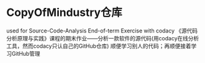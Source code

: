 # CopyOfMindustry仓库
used for Source-Code-Analysis End-of-term Exercise with codacy
《源代码分析原理与实践》课程的期末作业——分析一款软件的源代码(用codacy在线分析工具，然而codacy只认自己的GitHub仓库)
顺便学习别人的代码；再顺便接着学习GitHub管理
